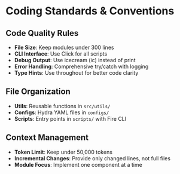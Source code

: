 # Coding Standards & Conventions

## **Code Quality Rules**
- **File Size**: Keep modules under 300 lines
- **CLI Interface**: Use Click for all scripts
- **Debug Output**: Use icecream (ic) instead of print
- **Error Handling**: Comprehensive try/catch with logging
- **Type Hints**: Use throughout for better code clarity

## **File Organization**
- **Utils**: Reusable functions in `src/utils/`
- **Configs**: Hydra YAML files in `configs/`
- **Scripts**: Entry points in `scripts/` with Fire CLI

## **Context Management**
- **Token Limit**: Keep under 50,000 tokens
- **Incremental Changes**: Provide only changed lines, not full files
- **Module Focus**: Implement one component at a time